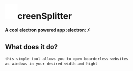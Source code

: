# <img src="./logo.svg" width="40">creenSplitter

**A cool electron powered app :electron: :zap:**

## What does it do?

``` 
this simple tool allows you to open boarderless websites
as windows in your desired width and hight
```




